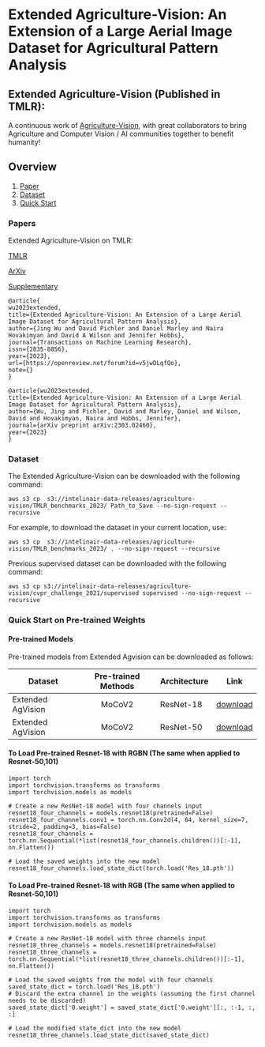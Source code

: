 # Extended Agriculture-Vision: An Extension of a Large Aerial Image Dataset for Agricultural Pattern Analysis

## Extended Agriculture-Vision (Published in TMLR):

A continuous work of [Agriculture-Vision](https://github.com/SHI-Labs/Agriculture-Vision), with great collaborators to bring Agriculture and Computer Vision / AI communities together to benefit humanity!


## Overview
 1. [Paper](#Paper)
 2. [Dataset](#Dataset)
 3. [Quick Start](#Quick)


 
 
 ### Papers  <a name="Paper"></a>
 
Extended Agriculture-Vision on TMLR:
 
[TMLR](https://openreview.net/pdf?id=v5jwDLqfQo)

[ArXiv](https://arxiv.org/abs/2303.02460)

[Supplementary](https://openreview.net/attachment?id=v5jwDLqfQo&name=supplementary_material)
 
 ```
@article{
wu2023extended,
title={Extended Agriculture-Vision: An Extension of a Large Aerial Image Dataset for Agricultural Pattern Analysis},
author={Jing Wu and David Pichler and Daniel Marley and Naira Hovakimyan and David A Wilson and Jennifer Hobbs},
journal={Transactions on Machine Learning Research},
issn={2835-8856},
year={2023},
url={https://openreview.net/forum?id=v5jwDLqfQo},
note={}
}

@article{wu2023extended,
 title={Extended Agriculture-Vision: An Extension of a Large Aerial Image Dataset for Agricultural Pattern Analysis},
 author={Wu, Jing and Pichler, David and Marley, Daniel and Wilson, David and Hovakimyan, Naira and Hobbs, Jennifer},
 journal={arXiv preprint arXiv:2303.02460},
 year={2023}
}
 ```
 
 
 
 
 
 ### Dataset  <a name="Dataset"></a>
 
 The Extended Agriculture-Vision can be downloaded with the following command:
 ```
 aws s3 cp  s3://intelinair-data-releases/agriculture-vision/TMLR_benchmarks_2023/ Path_to_Save --no-sign-request --recursive
 ```
 
 For example, to download the dataset in your current location, use:
  ```
 aws s3 cp  s3://intelinair-data-releases/agriculture-vision/TMLR_benchmarks_2023/ . --no-sign-request --recursive
 ```
 
  Previous supervised dataset can be downloaded with the following command:
 ```
 aws s3 cp s3://intelinair-data-releases/agriculture-vision/cvpr_challenge_2021/supervised supervised --no-sign-request --recursive
 ```
 
 
### Quick Start on Pre-trained Weights  <a name="Quick"></a>
#### Pre-trained Models

Pre-trained models from Extended Agvision can be downloaded as follows:

|Dataset          | Pre-trained Methods|Architecture | Link | 
| ------- | :---------: | ------------ | ---- | 
|Extended AgVision|MoCoV2 | ResNet-18    | [download](https://zenodo.org/record/8170135/files/Res_18.pth?download=1) | 
|Extended AgVision|MoCoV2 | ResNet-50    | [download](https://zenodo.org/record/8170160/files/Res_50.pth?download=1)   | 



#### To Load Pre-trained Resnet-18 with RGBN (The same when applied to Resnet-50,101)
```
import torch
import torchvision.transforms as transforms
import torchvision.models as models

# Create a new ResNet-18 model with four channels input
resnet18_four_channels = models.resnet18(pretrained=False)
resnet18_four_channels.conv1 = torch.nn.Conv2d(4, 64, kernel_size=7, stride=2, padding=3, bias=False)
resnet18_four_channels = torch.nn.Sequential(*list(resnet18_four_channels.children())[:-1], nn.Flatten())

# Load the saved weights into the new model
resnet18_four_channels.load_state_dict(torch.load('Res_18.pth'))
```

#### To Load Pre-trained Resnet-18 with RGB (The same when applied to Resnet-50,101)
```
import torch
import torchvision.transforms as transforms
import torchvision.models as models

# Create a new ResNet-18 model with three channels input
resnet18_three_channels = models.resnet18(pretrained=False)
resnet18_three_channels = torch.nn.Sequential(*list(resnet18_three_channels.children())[:-1], nn.Flatten())

# Load the saved weights from the model with four channels
saved_state_dict = torch.load('Res_18.pth')
# Discard the extra channel in the weights (assuming the first channel needs to be discarded)
saved_state_dict['0.weight'] = saved_state_dict['0.weight'][:, :-1, :, :]

# Load the modified state_dict into the new model
resnet18_three_channels.load_state_dict(saved_state_dict)
```
